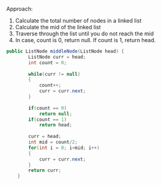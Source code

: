 Approach:
1. Calculate the total number of nodes in a linked list
2. Calculate the mid of the linked list 
3. Traverse through the list until you do not reach the mid
4. In case, count is 0, return null. If count is 1, return head.

``` java
public ListNode middleNode(ListNode head) {
        ListNode curr = head;
        int count = 0;
        
        while(curr != null)
        {
            count++;
            curr = curr.next;
        }
        
        if(count == 0)
            return null;
        if(count == 1)
            return head;
        
        curr = head;
        int mid = count/2;
        for(int i = 0; i<mid; i++)
        {
            curr = curr.next;
        }
        return curr;
    }

```